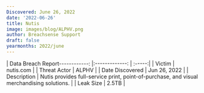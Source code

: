 ```yaml
---
Discovered: June 26, 2022
date: '2022-06-26'
title: Nutis
image: images/blog/ALPHV.png
author: Breachsense Support
draft: false
yearmonths: 2022/june
---
```


| Data Breach Report------------:     |:-------------:    | :-----:|
| Victim      | nutis.com      | 
| Threat Actor      | ALPHV      | 
| Date Discovered      | Jun 26, 2022      | 
| Description      | Nutis provides full-service print, point-of-purchase, and visual merchandising solutions.      | 
| Leak Size      | 2.5TB      | 

